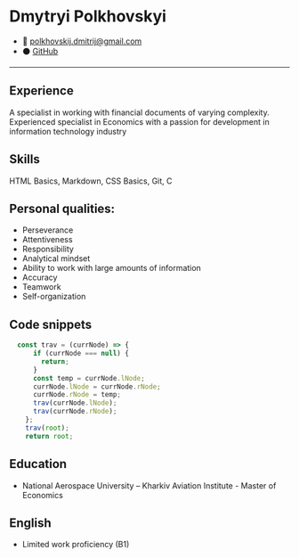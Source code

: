 # Dmytryi Polkhovskyi
* :email: polkhovskij.dmitrij@gmail.com
* :black_circle: [GitHub](https://github.com/D3athb3rry)
---
## Experience
A specialist in working with financial documents of varying complexity. Experienced specialist in Economics with a passion for development in information technology industry
## Skills
HTML Basics, Markdown, CSS Basics, Git, C
## Personal qualities: 
* Perseverance 
* Attentiveness 
* Responsibility 
* Analytical mindset 
* Ability to work with large amounts of information 
* Accuracy 
* Teamwork
* Self-organization
## Code snippets
```javascript
  const trav = (currNode) => {
      if (currNode === null) {
        return;
      }
      const temp = currNode.lNode;
      currNode.lNode = currNode.rNode;
      currNode.rNode = temp;
      trav(currNode.lNode);
      trav(currNode.rNode);
    };
    trav(root);
    return root;
```
## Education
* National Aerospace University – Kharkiv Aviation Institute - Master of Economics
## English
* Limited work proficiency (B1)
